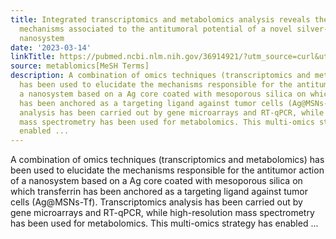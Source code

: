 ```yaml
---
title: Integrated transcriptomics and metabolomics analysis reveals the biomolecular
  mechanisms associated to the antitumoral potential of a novel silver-based core@shell
  nanosystem
date: '2023-03-14'
linkTitle: https://pubmed.ncbi.nlm.nih.gov/36914921/?utm_source=curl&utm_medium=rss&utm_campaign=pubmed-2&utm_content=1Zkrxt7ktlCbHBXEV3v65xxSnkSWNsJ1A6Fq3gBniKhGfIUslK&fc=20210907212339&ff=20230315211004&v=2.17.9.post6+86293ac
source: metablomics[MeSH Terms]
description: A combination of omics techniques (transcriptomics and metabolomics)
  has been used to elucidate the mechanisms responsible for the antitumor action of
  a nanosystem based on a Ag core coated with mesoporous silica on which transferrin
  has been anchored as a targeting ligand against tumor cells (Ag@MSNs-Tf). Transcriptomics
  analysis has been carried out by gene microarrays and RT-qPCR, while high-resolution
  mass spectrometry has been used for metabolomics. This multi-omics strategy has
  enabled ...
---
```

A combination of omics techniques (transcriptomics and metabolomics) has been used to elucidate the mechanisms responsible for the antitumor action of a nanosystem based on a Ag core coated with mesoporous silica on which transferrin has been anchored as a targeting ligand against tumor cells (Ag@MSNs-Tf). Transcriptomics analysis has been carried out by gene microarrays and RT-qPCR, while high-resolution mass spectrometry has been used for metabolomics. This multi-omics strategy has enabled ...